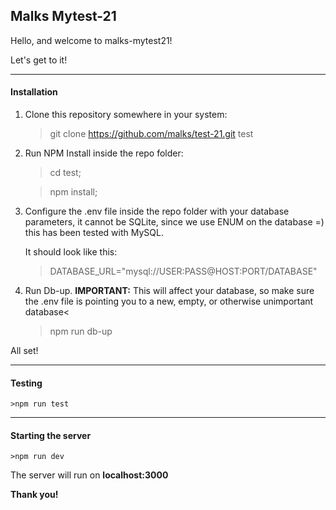 <h2>Malks Mytest-21</h2>

Hello, and welcome to malks-mytest21!

Let's get to it!

----------
<h4>Installation</h4>

1) Clone this repository somewhere in your system:
    >git clone https://github.com/malks/test-21.git test

2) Run NPM Install inside the repo folder:

    >cd test;

    >npm install;

3) Configure the .env file inside the repo folder with your database parameters, it cannot be SQLite, since we use ENUM on the database =) this has been tested with MySQL.

    It should look like this:

    > DATABASE_URL="mysql://USER:PASS@HOST:PORT/DATABASE"

4) Run Db-up. 
    <b>IMPORTANT:</b> This will affect your database, so make sure the .env file is pointing you to a new, empty, or otherwise unimportant database<
    >npm run db-up

All set!

----------
<h4>Testing</h4>

    >npm run test

----------
<h4>Starting the server</h4>

    >npm run dev

The server will run on <b>localhost:3000</b>

<b>Thank you!</b>